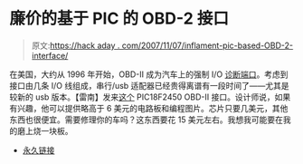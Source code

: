 # 廉价的基于 PIC 的 OBD-2 接口

> 原文:[https://hack aday . com/2007/11/07/inflament-pic-based-OBD-2-interface/](https://hackaday.com/2007/11/07/inexpensive-pic-based-obd-2-interface/)

在美国，大约从 1996 年开始，OBD-II 成为汽车上的强制 I/O [诊断端口](http://en.wikipedia.org/wiki/On-Board_Diagnostics)。考虑到接口由几条 I/O 线组成，串行/usb 适配器已经贵得离谱有一段时间了——尤其是较新的 usb 版本。【雷南】发来[这个](http://www.obddiag.net/projects.html) PIC18F2450 OBD-II 接口。设计师说，如果有兴趣，他可以提供略高于 6 美元的电路板和编程图片。芯片只要几美元，其他东西也很便宜。需要修理你的车吗？这东西要花 15 美元左右。我想我可能要在我的磨上烧一块板。

*   [永久链接](http://www.obddiag.net/projects.html)